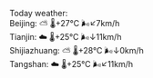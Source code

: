 Today weather:  
Beijing: ⛅️  🌡️+27°C 🌬️↙7km/h  
Tianjin: ☁️ 🌡️+25°C 🌬️↓11km/h  
Shijiazhuang: ⛅️  🌡️+28°C 🌬️↓0km/h  
Tangshan: ☁️ 🌡️+25°C 🌬️↙11km/h  
